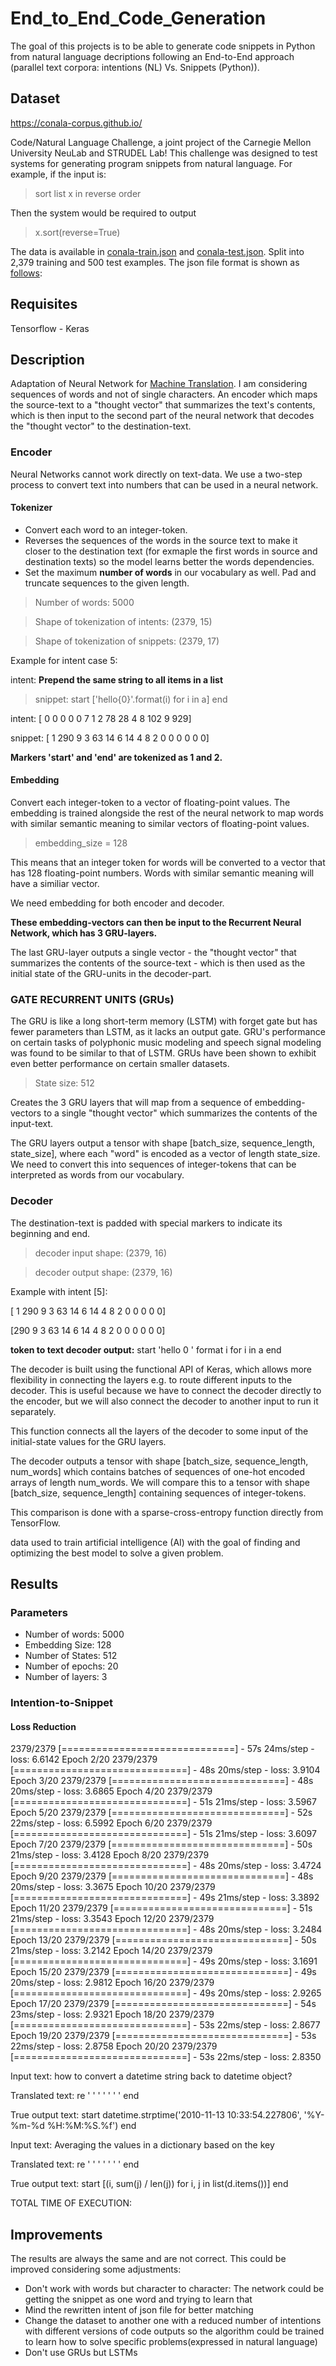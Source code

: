 # End_to_End_Code_Generation
The goal of this projects is to be able to generate code snippets in Python from natural language decriptions following an End-to-End approach (parallel text corpora: intentions (NL) Vs. Snippets (Python)).

## Dataset

https://conala-corpus.github.io/

Code/Natural Language Challenge, a joint project of the Carnegie Mellon University NeuLab and STRUDEL Lab! This challenge was designed to test systems for generating program snippets from natural language. For example, if the input is:

> sort list x in reverse order

Then the system would be required to output

> x.sort(reverse=True)

The data is available in [conala-train.json](conala-train.json) and [conala-test.json](conala-test.json). Split into 2,379 training and 500 test examples. The json file format is shown as [follows](json.PNG):

## Requisites
Tensorflow - Keras

## Description

Adaptation of Neural Network for [Machine Translation](https://github.com/Hvass-Labs/TensorFlow-Tutorials/blob/master/21_Machine_Translation.ipynb). I am considering sequences of words and not of single characters. An encoder which maps the source-text to a "thought vector" that summarizes the text's contents, which is then input to the second part of the neural network that decodes the "thought vector" to the destination-text.

### Encoder
Neural Networks cannot work directly on text-data. We use a two-step process to convert text into numbers that can be used in a neural network.

#### Tokenizer
  - Convert each word to an integer-token. 
  - Reverses the sequences of the words in the source text to make it closer to the destination text (for exmaple the first words in source and destination texts) so the model learns better the words dependencies.
  - Set the maximum **number of words** in our vocabulary as well. Pad and truncate sequences to the given length.
  
  > Number of words: 5000
  
  > Shape of tokenization of intents:  (2379, 15)
  
  > Shape of tokenization of snippets:  (2379, 17)
  
  Example for intent case 5: 
  
  intent: **Prepend the same string to all items in a list**
  
  > snippet: start ['hello{0}'.format(i) for i in a] end
  
  intent:  [  0   0   0   0   0   7   1   2  78  28   4   8 102   9 929]
  
  snippet:  [  1 290   9   3  63  14   6  14   4   8   2   0   0   0   0   0   0]
  
  **Markers 'start' and 'end' are tokenized as 1 and 2.**

#### Embedding
Convert each integer-token to a vector of floating-point values. The embedding is trained alongside the rest of the neural network to map words with similar semantic meaning to similar vectors of floating-point values.

> embedding_size = 128

This means that an integer token for words will be converted to a vector that has 128 floating-point numbers. Words with similar semantic meaning will have a similiar vector.

We need embedding for both encoder and decoder.

**These embedding-vectors can then be input to the Recurrent Neural Network, which has 3 GRU-layers.**

The last GRU-layer outputs a single vector - the "thought vector" that summarizes the contents of the source-text - which is then used as the initial state of the GRU-units in the decoder-part. 

### **GATE RECURRENT UNITS (GRUs)**

The GRU is like a long short-term memory (LSTM) with forget gate but has fewer parameters than LSTM, as it lacks an output gate. GRU's performance on certain tasks of polyphonic music modeling and speech signal modeling was found to be similar to that of LSTM. GRUs have been shown to exhibit even better performance on certain smaller datasets.

> State size: 512

Creates the 3 GRU layers that will map from a sequence of embedding-vectors to a single "thought vector" which summarizes the contents of the input-text.

The GRU layers output a tensor with shape [batch_size, sequence_length, state_size], where each "word" is encoded as a vector of length state_size. We need to convert this into sequences of integer-tokens that can be interpreted as words from our vocabulary.

### Decoder
The destination-text is padded with special markers to indicate its beginning and end.

  > decoder input shape:  (2379, 16)
  
  > decoder output shape:  (2379, 16)

Example with intent [5]:

[  1 290   9   3  63  14   6  14   4   8   2   0   0   0   0   0]

[290   9   3  63  14   6  14   4   8   2   0   0   0   0   0   0]

**token to text decoder output:** start 'hello 0 ' format i for i in a end

The decoder is built using the functional API of Keras, which allows more flexibility in connecting the layers e.g. to route different inputs to the decoder. This is useful because we have to connect the decoder directly to the encoder, but we will also connect the decoder to another input to run it separately.

This function connects all the layers of the decoder to some input of the initial-state values for the GRU layers.

The decoder outputs a tensor with shape [batch_size, sequence_length, num_words] which contains batches of sequences of one-hot encoded arrays of length num_words. We will compare this to a tensor with shape [batch_size, sequence_length] containing sequences of integer-tokens.

This comparison is done with a sparse-cross-entropy function directly from TensorFlow.

data used to train artificial intelligence (AI) with the goal of finding and optimizing the best model to solve a given problem.

## Results
### Parameters
  - Number of words: 5000
  - Embedding Size: 128
  - Number of States: 512
  - Number of epochs: 20
  - Number of layers: 3

### Intention-to-Snippet
#### Loss Reduction
2379/2379 [==============================] - 57s 24ms/step - loss: 6.6142
Epoch 2/20
2379/2379 [==============================] - 48s 20ms/step - loss: 3.9104
Epoch 3/20
2379/2379 [==============================] - 48s 20ms/step - loss: 3.6865
Epoch 4/20
2379/2379 [==============================] - 51s 21ms/step - loss: 3.5967
Epoch 5/20
2379/2379 [==============================] - 52s 22ms/step - loss: 6.5992
Epoch 6/20
2379/2379 [==============================] - 51s 21ms/step - loss: 3.6097
Epoch 7/20
2379/2379 [==============================] - 50s 21ms/step - loss: 3.4128
Epoch 8/20
2379/2379 [==============================] - 48s 20ms/step - loss: 3.4724
Epoch 9/20
2379/2379 [==============================] - 48s 20ms/step - loss: 3.3675
Epoch 10/20
2379/2379 [==============================] - 49s 21ms/step - loss: 3.3892
Epoch 11/20
2379/2379 [==============================] - 51s 21ms/step - loss: 3.3543
Epoch 12/20
2379/2379 [==============================] - 48s 20ms/step - loss: 3.2484
Epoch 13/20
2379/2379 [==============================] - 50s 21ms/step - loss: 3.2142
Epoch 14/20
2379/2379 [==============================] - 49s 20ms/step - loss: 3.1691
Epoch 15/20
2379/2379 [==============================] - 49s 20ms/step - loss: 2.9812
Epoch 16/20
2379/2379 [==============================] - 49s 20ms/step - loss: 2.9265
Epoch 17/20
2379/2379 [==============================] - 54s 23ms/step - loss: 2.9321
Epoch 18/20
2379/2379 [==============================] - 53s 22ms/step - loss: 2.8677
Epoch 19/20
2379/2379 [==============================] - 53s 22ms/step - loss: 2.8758
Epoch 20/20
2379/2379 [==============================] - 53s 22ms/step - loss: 2.8350

Input text:
how to convert a datetime string back to datetime object?

Translated text:
 re ' ' ' ' ' ' ' end

True output text:
start datetime.strptime('2010-11-13 10:33:54.227806', '%Y-%m-%d %H:%M:%S.%f') end

Input text:
Averaging the values in a dictionary based on the key

Translated text:
 re ' ' ' ' ' ' ' end

True output text:
start [(i, sum(j) / len(j)) for i, j in list(d.items())] end

TOTAL TIME OF EXECUTION: 

## Improvements
The results are always the same and are not correct. This could be improved considering some adjustments:
  - Don't work with words but character to character: The network could be getting the snippet as one word and trying to learn that
  - Mind the rewritten intent of json file for better matching
  - Change the dataset to another one with a reduced number of intentions with different versions of code outputs so the algorithm could be trained to learn how to solve specific problems(expressed in natural language)
  - Don't use GRUs but LSTMs
